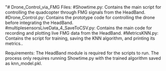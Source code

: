 "# Drone_Control_via_FMG
Files:
#Showtime.py: Contains the main script for controlling the quadcopter through FMG signals from the HeadBand.
#Drone_Control.py: Contains the prototype code for controlling the drone before integrating the HeadBand.
#multiplesensorsLiveData_4_SaveToCSV.py: Contains the main code for recording and plotting live FMG data from the HeadBand.
#MetricsKNN.py: Contains the script for training, saving the KNN algorithm, and printing its metrics..

Requirements:
The HeadBand module is required for the scripts to run.
The process only requires running Showtime.py with the trained algorithm saved as knn_model.pkl.